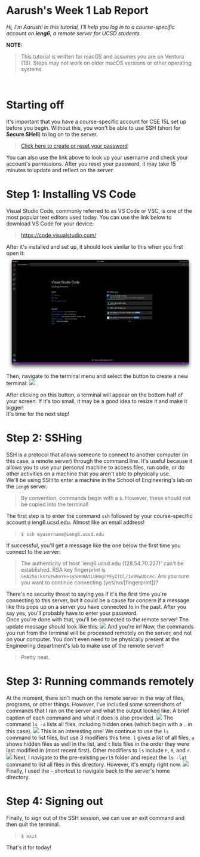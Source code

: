 # Aarush's Week 1 Lab Report 
*Hi, I'm Aarush! In this tutorial, I'll help you log in to a 
course-specific account on **ieng6**, a remote server for UCSD students.*
<br>


**NOTE:**
>This tutorial is written for macOS and assumes you are on Ventura (13). Steps may not work on older macOS versions or other operating systems.
<br>

# Starting off
It's important that you have a course-specific account for CSE 15L set up before you begin. Without this, you won't be able to use SSH (short for **Secure SHell**) to log on to the server. 
> <a href='https://sdacs.ucsd.edu/~icc/index.php'>Click here to create or reset your password</a>

You can also use the link above to look up your username and check your account's permissions. After you reset your password, it may take 15 minutes to update and reflect on the server. 
# Step 1: Installing VS Code
Visual Studio Code, commonly referred to as VS Code or VSC, is one of the most popular text editors used today. You can use the link below to download VS Code for your device: 
> https://code.visualstudio.com/

After it's installed and set up, it should look similar to this when you first open it: 
<img src='Screenshot 2023-01-11 at 12.15.48 PM.png'>
Then, navigate to the terminal menu and select the button to create a new terminal: 
<img src='Creating a terminal.png'>

After clicking on this button, a terminal will appear on the bottom half of your screen. If it's too small, it may be a good idea to resize it and make it bigger! 
<br>
It's time for the next step!

# Step 2: SSHing
SSH is a protocol that allows someone to connect to another computer (in this case, a remote server) through the command line. It's useful because it allows you to use your personal machine to access files, run code, or do other activities on a machine that you aren't able to physically use. 
<br>
We'll be using SSH to enter a machine in the School of Engineering's lab on the `ieng6` server. 

> By convention, commands begin with a `$`. However, these should not be copied into the terminal!

The first step is to enter the command `ssh` followed by your course-specific account `@` ieng6.ucsd.edu. Almost like an email address! 
> `$ ssh myusername@ieng6.ucsd.edu`

If successful, you'll get a message like the one below the first time you connect to the server: 
> The authenticity of host 'ieng6.ucsd.edu (128.54.70.227)' can't be established.
RSA key fingerprint is `SHA256:ksruYwhnYH+sySHnHAtLUHngrPEyZTDl/1x99wUQcec`.
Are you sure you want to continue connecting (yes/no/[fingerprint])?

There's no security threat to saying yes if it's the first time you're connecting to this server, but it could be a cause for concern if a message like this pops up on a server you have connected to in the past. After you say yes, you'll probably have to enter your password. 
<br>
Once you're done with that, you'll be connected to the remote server! The update message should look like this: 
<img src='Server-2.png'>
And you're in! Now, the commands you run from the terminal will be processed remotely on the server, and not on your computer. You don't even need to be physically present at the Engineering department's lab to make use of the remote server! 
> Pretty neat.
# Step 3: Running commands remotely 
At the moment, there isn't much on the remote server in the way of files, programs, or other things. However, I've included some screenshots of commands that I ran on the server and what the output looked like. A brief caption of each command and what it does is also provided. 
<img src='ls -a.png'>
The command `ls -a` lists all files, including hidden ones (which begin with a `.` in this case). 
<img src='ls -lat.png'>
This is an interesting one! We continue to use the `ls` command to list files, but use 3 modifiers this time. `l` gives a list of all files, `a` shows hidden files as well in the list, and `t` lists files in the order they were last modified in (most recent first). Other modifiers to `ls` include `F`, `R`, and `r`. 
<img src='cd perl5.png'>
Next, I navigate to the pre-existing `perl5` folder and repeat the `ls -lat` command to list all files in this directory. However, it's empty right now. 
<img src='cd ~.png'>
Finally, I used the `~` shortcut to navigate back to the server's home directory. 
# Step 4: Signing out
Finally, to sign out of the SSH session, we can use an exit command and then quit the terminal. 
> `$ exit`

That's it for today! 